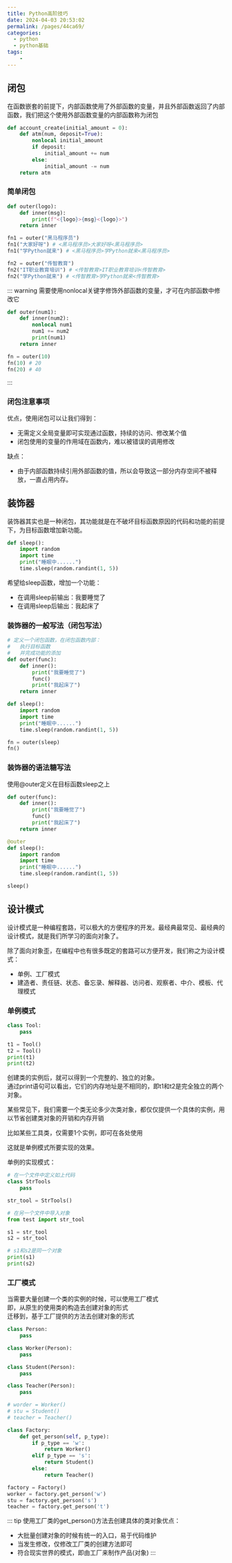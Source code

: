 ```yaml
---
title: Python高阶技巧
date: 2024-04-03 20:53:02
permalink: /pages/44ca69/
categories:
  - python
  - python基础
tags:
    -
---
```

## 闭包
在函数嵌套的前提下，内部函数使用了外部函数的变量，并且外部函数返回了内部函数，我们把这个使用外部函数变量的内部函数称为闭包
```py
def account_create(initial_amount = 0):
    def atm(num, deposit=True):
        nonlocal initial_amount
        if deposit:
            initial_amount += num
        else:
            initial_amount -= num
    return atm
```

### 简单闭包
```py
def outer(logo):
    def inner(msg):
        print(f"<{logo}>{msg}<{logo}>")
    return inner

fn1 = outer("黑马程序员")
fn1("大家好呀") # <黑马程序员>大家好呀<黑马程序员>
fn1("学Python就来") # <黑马程序员>学Python就来<黑马程序员>

fn2 = outer("传智教育")
fn2("IT职业教育培训") # <传智教育>IT职业教育培训<传智教育>
fn2("学Python就来") # <传智教育>学Python就来<传智教育>
```
::: warning
需要使用nonlocal关键字修饰外部函数的变量，才可在内部函数中修改它
```py
def outer(num1):
    def inner(num2):
        nonlocal num1
        num1 += num2
        print(num1)
    return inner

fn = outer(10)
fn(10) # 20
fn(20) # 40
```
:::

### 闭包注意事项
优点，使用闭包可以让我们得到：  
- 无需定义全局变量即可实现通过函数，持续的访问、修改某个值  
- 闭包使用的变量的作用域在函数内，难以被错误的调用修改  

缺点：  
- 由于内部函数持续引用外部函数的值，所以会导致这一部分内存空间不被释放，一直占用内存。

## 装饰器
装饰器其实也是一种闭包，其功能就是在不破坏目标函数原因的代码和功能的前提下，为目标函数增加新功能。  
```py
def sleep():
    import random
    import time
    print("睡眠中......")
    time.sleep(random.randint(1, 5))
```

希望给sleep函数，增加一个功能：  
- 在调用sleep前输出：我要睡觉了  
- 在调用sleep后输出：我起床了

### 装饰器的一般写法（闭包写法）
```py
# 定义一个闭包函数，在闭包函数内部：
#   执行目标函数
#   并完成功能的添加
def outer(func):
    def inner():
        print("我要睡觉了")
        func()
        print("我起床了")
    return inner

def sleep():
    import random
    import time
    print("睡眠中......")
    time.sleep(random.randint(1, 5))

fn = outer(sleep)
fn()
```

### 装饰器的语法糖写法
使用@outer定义在目标函数sleep之上
```py
def outer(func):
    def inner():
        print("我要睡觉了")
        func()
        print("我起床了")
    return inner

@outer
def sleep():
    import random
    import time
    print("睡眠中......")
    time.sleep(random.randint(1, 5))

sleep()
```

## 设计模式
设计模式是一种编程套路，可以极大的方便程序的开发。最经典最常见、最经典的设计模式，就是我们所学习的面向对象了。

除了面向对象歪，在编程中也有很多既定的套路可以方便开发，我们称之为设计模式：  
- 单例、工厂模式  
- 建造者、责任链、状态、备忘录、解释器、访问者、观察者、中介、模板、代理模式  

### 单例模式
```py
class Tool:
    pass

t1 = Tool()
t2 = Tool()
print(t1)
print(t2)
```
创建类的实例后，就可以得到一个完整的、独立的对象。  
通过print语句可以看出，它们的内存地址是不相同的，即t1和t2是完全独立的两个对象。  

某些常见下，我们需要一个类无论多少次类对象，都仅仅提供一个具体的实例，用以节省创建类对象的开销和内存开销  

比如某些工具类，仅需要1个实例，即可在各处使用  

这就是单例模式所要实现的效果。

单例的实现模式：
```py
# 在一个文件中定义如上代码
class StrTools
    pass

str_tool = StrTools()
```
```py
# 在另一个文件中导入对象
from test import str_tool

s1 = str_tool
s2 = str_tool

# s1和s2是同一个对象
print(s1)
print(s2)
```

### 工厂模式
当需要大量创建一个类的实例的时候，可以使用工厂模式  
即，从原生的使用类的构造去创建对象的形式  
迁移到，基于工厂提供的方法去创建对象的形式  
```py
class Person:
    pass

class Worker(Person):
    pass

class Student(Person):
    pass

class Teacher(Person):
    pass

# worder = Worker()
# stu = Student()
# teacher = Teacher()

class Factory:
    def get_person(self, p_type):
        if p_type == 'w':
            return Worker()
        elif p_type == 's':
            return Student()
        else:
            return Teacher()

factory = Factory()
worker = factory.get_person('w')
stu = factory.get_person('s')
teacher = factory.get_person('t')
```
::: tip 使用工厂类的get_person()方法去创建具体的类对象优点：
- 大批量创建对象的时候有统一的入口，易于代码维护  
- 当发生修改，仅修改工厂类的创建方法即可  
- 符合现实世界的模式，即由工厂来制作产品(对象)
:::